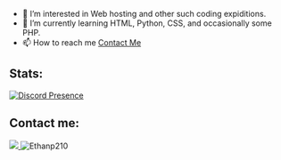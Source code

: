 - 👀 I’m interested in Web hosting and other such coding expiditions.
- 🌱 I’m currently learning HTML, Python, CSS, and occasionally some PHP.
- 📫 How to reach me [Contact Me](mailto:ependowski@outlook.com?subject=GitHub)

## **Stats:**
[![Discord Presence](https://lanyard.cnrad.dev/api/726209196680544257)](https://discord.com/users/726209196680544257)

## Contact me:<br>
<a href="https://discord.com/users/726209196680544257">
    <img src="https://img.shields.io/badge/Discord-100000?logo=discord&style=social">
</a>
<img src="https://komarev.com/ghpvc/?username=Ethanp210&label=Views&color=0e75b6&style=flat" alt="Ethanp210">
<!---
Ethanp210/Ethanp210 is a ✨ special ✨ repository because its `README.md` (this file) appears on your GitHub profile.
You can click the Preview link to take a look at your changes.
--->
